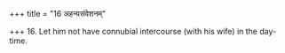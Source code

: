 +++
title = "16 अहन्यसंवेशनम्"

+++
16. Let him not have connubial intercourse (with his wife) in the day-time.
